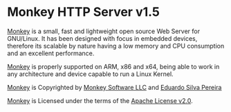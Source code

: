 # Monkey HTTP Server v1.5

[Monkey](http://monkey-project.com) is a small, fast and lightweight open source Web Server for GNU/Linux. It has been designed with focus in embedded devices, therefore its scalable by nature having a low memory and CPU consumption and an excellent performance.

[Monkey](http://monkey-project.com) is properly supported on ARM, x86 and x64, being able to work in any architecture and device capable to run a Linux Kernel.

[Monkey](http://monkey-project.com) is Copyrighted by [Monkey Software LLC](http://monkey.io) and [Eduardo Silva Pereira](mailto:eduardo@monkey.io)

[Monkey](http://monkey-project.com) is Licensed under the terms of the [Apache License v2.0](about/license.md).
